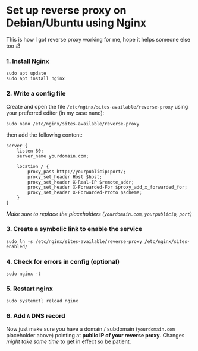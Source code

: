 # Set up reverse proxy on Debian/Ubuntu using Nginx

This is how I got reverse proxy working for me, hope it helps someone else too :3

### 1. Install Nginx

```
sudo apt update
sudo apt install nginx
```

### 2. Write a config file
Create and open the file `/etc/nginx/sites-available/reverse-proxy` using your preferred editor (in my case nano):
```
sudo nano /etc/nginx/sites-available/reverse-proxy
```
then add the following content:
```
server {
    listen 80;
    server_name yourdomain.com;

    location / {
        proxy_pass http://yourpublicip:port/;
        proxy_set_header Host $host;
        proxy_set_header X-Real-IP $remote_addr;
        proxy_set_header X-Forwarded-For $proxy_add_x_forwarded_for;
        proxy_set_header X-Forwarded-Proto $scheme;
    }
}
```
*Make sure to replace the placeholders (`yourdomain.com`, `yourpublicip`, `port`)*

### 3. Create a symbolic link to enable the service
```
sudo ln -s /etc/nginx/sites-available/reverse-proxy /etc/nginx/sites-enabled/
```

### 4. Check for errors in config (optional)
```
sudo nginx -t
```

### 5. Restart nginx
```
sudo systemctl reload nginx
```

### 6. Add `A` DNS record
Now just make sure you have a domain / subdomain (`yourdomain.com` placeholder above) pointing at __public IP of your reverse proxy__. Changes *might take some time* to get in effect so be patient.
